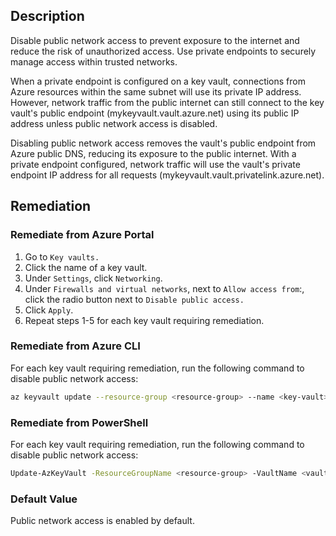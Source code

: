 ## Description

Disable public network access to prevent exposure to the internet and reduce the risk of unauthorized access. Use private endpoints to securely manage access within trusted networks.

When a private endpoint is configured on a key vault, connections from Azure resources within the same subnet will use its private IP address. However, network traffic from the public internet can still connect to the key vault's public endpoint (mykeyvault.vault.azure.net) using its public IP address unless public network access is disabled.

Disabling public network access removes the vault's public endpoint from Azure public DNS, reducing its exposure to the public internet. With a private endpoint configured, network traffic will use the vault's private endpoint IP address for all requests (mykeyvault.vault.privatelink.azure.net).

## Remediation

### Remediate from Azure Portal

1. Go to `Key vaults.`
2. Click the name of a key vault.
3. Under `Settings`, click `Networking`.
4. Under `Firewalls and virtual networks`, next to `Allow access from`:, click the radio button next to `Disable public access.`
5. Click `Apply`.
6. Repeat steps 1-5 for each key vault requiring remediation.

### Remediate from Azure CLI

For each key vault requiring remediation, run the following command to disable public network access:

```bash
az keyvault update --resource-group <resource-group> --name <key-vault> --public-network-access Disabled
```

### Remediate from PowerShell

For each key vault requiring remediation, run the following command to disable public network access:

```bash
Update-AzKeyVault -ResourceGroupName <resource-group> -VaultName <vault-name> -PublicNetworkAccess "Disabled"
```

### Default Value

Public network access is enabled by default.
